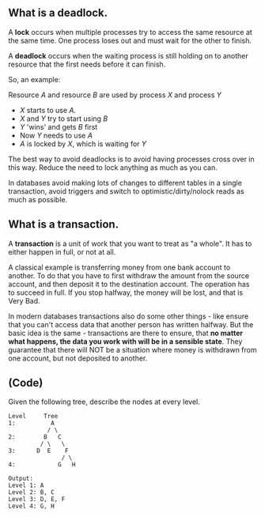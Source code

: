 ## What is a deadlock.

A **lock** occurs when multiple processes try to access the same resource at the same time.
One process loses out and must wait for the other to finish.

A **deadlock** occurs when the waiting process is still holding on to another resource that the first needs before it can finish.

So, an example:

Resource _A_ and resource _B_ are used by process _X_ and process _Y_

+ _X_ starts to use _A_.
+ _X_ and _Y_ try to start using _B_
+ _Y_ 'wins' and gets _B_ first
+ Now _Y_ needs to use _A_
+ _A_ is locked by _X_, which is waiting for _Y_

The best way to avoid deadlocks is to avoid having processes cross over in this way. Reduce the need to lock anything as much as you can.

In databases avoid making lots of changes to different tables in a single transaction, avoid triggers and switch to optimistic/dirty/nolock reads as much as possible.

## What is a transaction.

A **transaction** is a unit of work that you want to treat as "a whole". It has to either happen in full, or not at all.

A classical example is transferring money from one bank account to another. To do that you have to first withdraw the amount from the source account, and then deposit it to the destination account. The operation has to succeed in full. If you stop halfway, the money will be lost, and that is Very Bad.

In modern databases transactions also do some other things - like ensure that you can't access data that another person has written halfway. But the basic idea is the same - transactions are there to ensure, that **no matter what happens, the data you work with will be in a sensible state**. They guarantee that there will NOT be a situation where money is withdrawn from one account, but not deposited to another.

## (Code)
Given the following tree, describe the nodes at every level.

    Level     Tree
    1:          A
               / \
    2:        B   C
             / \   \
    3:      D  E    F
                   / \
    4:            G   H

    Output:
    Level 1: A
    Level 2: B, C
    Level 3: D, E, F
    Level 4: G, H
